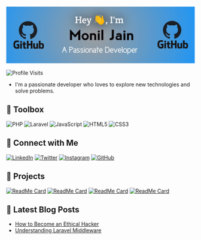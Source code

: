 ![Monil's GitHub Banner](https://github.com/rockstarmonil/rockstarmonil/blob/main/WhatsApp%20Image%202024-07-09%20at%2016.16.12_98b2bc99.jpg)

![Profile Visits](https://komarev.com/ghpvc/?username=rockstarmonil&color=blue)

- I'm a passionate developer who loves to explore new technologies and solve problems. 

## 🧰 Toolbox

![PHP](https://img.shields.io/badge/-PHP-777BB4?style=for-the-badge&logo=php&logoColor=white)
![Laravel](https://img.shields.io/badge/-Laravel-FF2D20?style=for-the-badge&logo=laravel&logoColor=white)
![JavaScript](https://img.shields.io/badge/-JavaScript-F7DF1E?style=for-the-badge&logo=javascript&logoColor=black)
![HTML5](https://img.shields.io/badge/-HTML5-E34F26?style=for-the-badge&logo=html5&logoColor=white)
![CSS3](https://img.shields.io/badge/-CSS3-1572B6?style=for-the-badge&logo=css3&logoColor=white)

## 🔗 Connect with Me

[![LinkedIn](https://img.shields.io/badge/-LinkedIn-0A66C2?style=for-the-badge&logo=linkedin&logoColor=white)](https://www.linkedin.com/in/monil-jain01)
[![Twitter](https://img.shields.io/badge/-Twitter-1DA1F2?style=for-the-badge&logo=twitter&logoColor=white)](https://twitter.com/rockstarmonil_)
[![Instagram](https://img.shields.io/badge/-Instagram-E4405F?style=for-the-badge&logo=instagram&logoColor=white)](https://instagram.com/monil_jain_01)
[![GitHub](https://img.shields.io/badge/-GitHub-181717?style=for-the-badge&logo=github&logoColor=white)](https://github.com/rockstarmonil)

## 🌟 Projects

[![ReadMe Card](https://github-readme-stats.vercel.app/api/pin/?username=rockstarmonil&repo=newphpproject&theme=radical)](https://github.com/rockstarmonil/newphpproject)
[![ReadMe Card](https://github-readme-stats.vercel.app/api/pin/?username=rockstarmonil&repo=Inventory-management-software&theme=radical)](https://github.com/rockstarmonil/Inventory-management-software)
[![ReadMe Card](https://github-readme-stats.vercel.app/api/pin/?username=rockstarmonil&repo=Laravel11CRUD&theme=radical)](https://github.com/rockstarmonil/Laravel11CRUD)
[![ReadMe Card](https://github-readme-stats.vercel.app/api/pin/?username=rockstarmonil&repo=monil-portfolio&theme=radical)](https://github.com/rockstarmonil/monil-portfolio)

## 📝 Latest Blog Posts
<!-- BLOG-POST-LIST:START -->
- [How to Become an Ethical Hacker](https://your-blog-url.com)
- [Understanding Laravel Middleware](https://your-blog-url.com)
<!-- BLOG-POST-LIST:END -->
